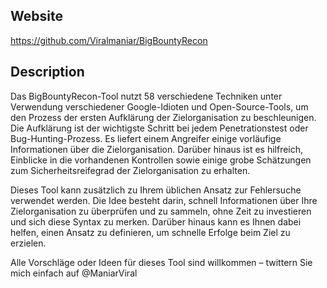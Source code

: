 
## Website

https://github.com/Viralmaniar/BigBountyRecon

## Description

Das BigBountyRecon-Tool nutzt 58 verschiedene Techniken unter Verwendung verschiedener Google-Idioten und Open-Source-Tools, um den Prozess der ersten Aufklärung der Zielorganisation zu beschleunigen. Die Aufklärung ist der wichtigste Schritt bei jedem Penetrationstest oder Bug-Hunting-Prozess. Es liefert einem Angreifer einige vorläufige Informationen über die Zielorganisation. Darüber hinaus ist es hilfreich, Einblicke in die vorhandenen Kontrollen sowie einige grobe Schätzungen zum Sicherheitsreifegrad der Zielorganisation zu erhalten.  
  
Dieses Tool kann zusätzlich zu Ihrem üblichen Ansatz zur Fehlersuche verwendet werden. Die Idee besteht darin, schnell Informationen über Ihre Zielorganisation zu überprüfen und zu sammeln, ohne Zeit zu investieren und sich diese Syntax zu merken. Darüber hinaus kann es Ihnen dabei helfen, einen Ansatz zu definieren, um schnelle Erfolge beim Ziel zu erzielen.  
  
Alle Vorschläge oder Ideen für dieses Tool sind willkommen – twittern Sie mich einfach auf @ManiarViral